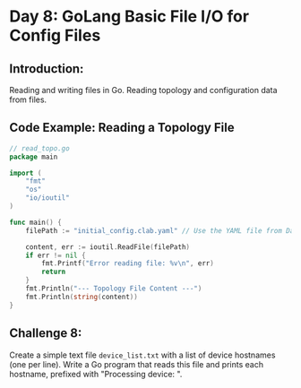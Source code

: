 # **Day 8: GoLang Basic File I/O for Config Files**

## **Introduction:** 
Reading and writing files in Go. Reading topology and configuration data from files.

## **Code Example: Reading a Topology File**

```go
// read_topo.go
package main

import (
    "fmt"
    "os"
    "io/ioutil"
)

func main() {
    filePath := "initial_config.clab.yaml" // Use the YAML file from Day 7

    content, err := ioutil.ReadFile(filePath)
    if err != nil {
        fmt.Printf("Error reading file: %v\n", err)
        return
    }
    fmt.Println("--- Topology File Content ---")
    fmt.Println(string(content))
}
```

## **Challenge 8:** 
Create a simple text file `device_list.txt` with a list of device hostnames (one per line). Write a Go program that reads this file and prints each hostname, prefixed with "Processing device: ".

